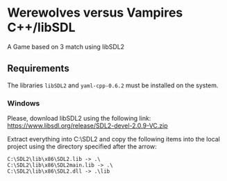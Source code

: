 # Werewolves versus Vampires C++/libSDL
A Game based on 3 match using libSDL2

## Requirements
The libraries `libSDL2` and `yaml-cpp-0.6.2` must be installed on the system.

### Windows
Please, download libSDL2 using the following link:
https://www.libsdl.org/release/SDL2-devel-2.0.9-VC.zip

Extract everything into C:\SDL2 and copy the following items into the local 
project using the directory specified after the arrow:
```
C:\SDL2\lib\x86\SDL2.lib -> .\
C:\SDL2\lib\x86\SDL2main.lib -> .\
C:\SDL2\lib\x86\SDL2.dll -> .\lib
```